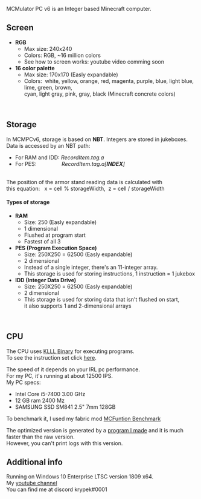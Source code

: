 MCMulator PC v6 is an Integer based Minecraft computer.<br>


<h2>Screen</h2>
<ul>
  <li><strong>RGB</strong>
    <ul>
       <li>Max size: 240x240</li>
       <li>Colors: RGB, ~16 million colors</li>
       <li>See how to screen works: youtube video comming soon</li>
    </ul>
  </li>
  <li><strong>16 color palette</strong>
    <ul>
      <li>Max size: 170x170 (Easly expandable)</li>
      <li>Colors:&nbsp;  white, yellow, orange, red, magenta, purple, blue, light blue, lime, green, brown,</li>
      cyan, light gray, pink, gray, black (Minecraft concrete colors)
    </ul>
   </li>
</ul>
<br>
<h2>Storage</h2>

In MCMPCv6, storage is based on <strong>NBT</strong>. Integers are stored in jukeboxes.<br>
Data is accessed by an NBT path:<ul> <li>For RAM and IDD: <em>RecordItem.tag.a</em></li><li>For PES: &nbsp;&nbsp;&nbsp;&nbsp;&nbsp;&nbsp;&nbsp;&nbsp;&nbsp;&nbsp;&nbsp;&nbsp;&nbsp;&nbsp;&nbsp;&nbsp;<em>RecordItem.tag.a[<strong>INDEX</strong>]</em></li></ul><br>
The position of the armor stand reading data is calculated with<br> this equation: &nbsp;&nbsp;x = cell % storageWidth,&nbsp; z = cell / storageWidth<br>

<h4>Types of storage</h4>
<ul>
  <li><strong>RAM</strong><ul>
      <li>Size: 250 (Easly expandable)</li>
      <li>1 dimensional</li>
      <li>Flushed at program start</li>
      <li>Fastest of all 3</li>
    </ul></li>
  <li><strong>PES (Program Execution Space)</strong><ul>
      <li>Size: 250X250 = 62500 (Easly expandable)</li>
      <li>2 dimensional</li>
      <li>Instead of a single integer, there's an 11-integer array.</li>
      <li>This storage is used for storing instructions, 1 instruction = 1 jukebox</li>
    </ul></li>
    <li><strong>IDD (Integer Data Drive)</strong><ul>
      <li>Size: 250X250 = 62500 (Easly expandable)</li>
      <li>2 dimensional</li>
      <li>This storage is used for storing data that isn't flushed on start,</li>it also supports 1 and 2-dimensional arrays
    </ul></li>
</ul>

<br>
<h2>CPU</h2>
The CPU uses <a href="https://github.com/krypciak/KLLL-Compiler-L1">KLLL Binary</a> for executing programs.<br>
To see the instruction set click <a href="https://github.com/krypciak/KLLL-Compiler-L1/blob/main/README.md">here</a>.<br>

The speed of it depends on your IRL pc performance.<br>
For my PC, it's running at about 12500 IPS.<br>
My PC specs:<ul>
  <li>Intel Core i5-7400 3.00 GHz</li>
  <li>12 GB ram 2400 Mz</li>
  <li>SAMSUNG SSD SM841 2.5" 7mm 128GB</li>
</ul>

To benchmark it, I used my fabric mod <a href="https://github.com/krypciak/MCFunction-Benchmark">MCFuntion Benchmark</a>

The optimized version is generated by a <a href="https://github.com/krypciak/MCMPCv6-Optimizer">program I made</a> and it is much faster than the raw version.<br>
However, you can't print logs with this version.<br>








<h2>Additional info</h2>
  Running on Windows 10 Enterprise LTSC version 1809 x64.<br>
  My <a href="https://www.youtube.com/channel/UCgbZ7givbZpvVgKSpQoEj1A">youtube channel</a><br>
  You can find me at discord krypek#0001<br>
